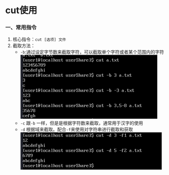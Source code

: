 # cut使用

### 一、常用指令
1. 核心指令：`cut [选项] 文件`
2. 截取方法：
   -  `-b`:通过设定字节数来截取字符，可以截取单个字符或者某个范围内的字符
    ![avatar](/Linux/文本处理工具/cut/cut使用.png)
   -  `-c` 跟`-b` 一样，但是是根据字符数来截取，通常用于汉字的使用
   -  `-d` 根据域来截取。配合`-f`来使用对字符串进行截取和获取
     ![avatar](/Linux/文本处理工具/cut/cut使用_f.png)

